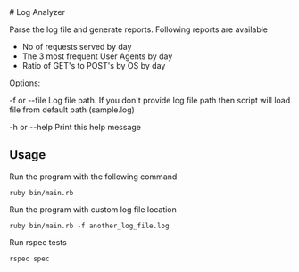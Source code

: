 <snippet>
  <content>
# Log Analyzer

Parse the log file and generate reports. Following reports are available

* No of requests served by day
* The 3 most frequent User Agents by day
* Ratio of GET's to POST's by OS by day

Options:

  -f or --file  Log file path. If you don't provide log file path then script will load file from default path (sample.log)
  
  -h or --help  Print this help message

## Usage

Run the program with the following command

```
ruby bin/main.rb
```
Run the program with custom log file location

```
ruby bin/main.rb -f another_log_file.log
```

Run rspec tests

```
rspec spec
```
</content>
</snippet>
